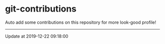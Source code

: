 # git-contributions

Auto add some contributions on this repository for more look-good profile!

---

Update at 2019-12-22 09:18:00
